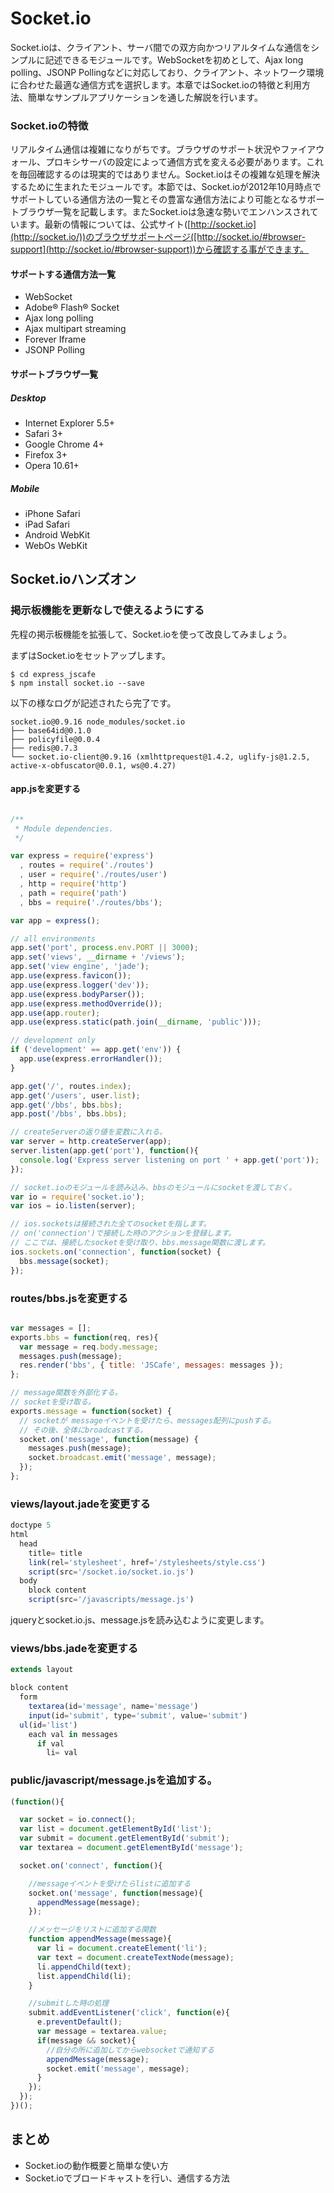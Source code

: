 Socket.io
================

Socket.ioは、クライアント、サーバ間での双方向かつリアルタイムな通信をシンプルに記述できるモジュールです。WebSocketを初めとして、Ajax long polling、JSONP Pollingなどに対応しており、クライアント、ネットワーク環境に合わせた最適な通信方式を選択します。本章ではSocket.ioの特徴と利用方法、簡単なサンプルアプリケーションを通した解説を行います。

### Socket.ioの特徴

リアルタイム通信は複雑になりがちです。ブラウザのサポート状況やファイアウォール、プロキシサーバの設定によって通信方式を変える必要があります。これを毎回確認するのは現実的ではありません。Socket.ioはその複雑な処理を解決するために生まれたモジュールです。本節では、Socket.ioが2012年10月時点でサポートしている通信方法の一覧とその豊富な通信方法により可能となるサポートブラウザ一覧を記載します。またSocket.ioは急速な勢いでエンハンスされています。最新の情報については、公式サイト([http://socket.io](http://socket.io/))のブラウザサポートページ([http://socket.io/#browser-support](http://socket.io/#browser-support))から確認する事ができます。

#### サポートする通信方法一覧

- WebSocket
- Adobe&reg; Flash&reg; Socket
- Ajax long polling
- Ajax multipart streaming
- Forever Iframe
- JSONP Polling

#### サポートブラウザ一覧


##### Desktop

- Internet Explorer 5.5+
- Safari 3+
- Google Chrome 4+
- Firefox 3+
- Opera 10.61+

##### Mobile

- iPhone Safari
- iPad Safari
- Android WebKit
- WebOs WebKit

Socket.ioハンズオン
------------------

### 掲示板機能を更新なしで使えるようにする

先程の掲示板機能を拡張して、Socket.ioを使って改良してみましょう。

まずはSocket.ioをセットアップします。

```shell
$ cd express_jscafe
$ npm install socket.io --save
```

以下の様なログが記述されたら完了です。

```shell
socket.io@0.9.16 node_modules/socket.io
├── base64id@0.1.0
├── policyfile@0.0.4
├── redis@0.7.3
└── socket.io-client@0.9.16 (xmlhttprequest@1.4.2, uglify-js@1.2.5, active-x-obfuscator@0.0.1, ws@0.4.27)
```

#### app.jsを変更する


```js

/**
 * Module dependencies.
 */

var express = require('express')
  , routes = require('./routes')
  , user = require('./routes/user')
  , http = require('http')
  , path = require('path')
  , bbs = require('./routes/bbs');

var app = express();

// all environments
app.set('port', process.env.PORT || 3000);
app.set('views', __dirname + '/views');
app.set('view engine', 'jade');
app.use(express.favicon());
app.use(express.logger('dev'));
app.use(express.bodyParser());
app.use(express.methodOverride());
app.use(app.router);
app.use(express.static(path.join(__dirname, 'public')));

// development only
if ('development' == app.get('env')) {
  app.use(express.errorHandler());
}

app.get('/', routes.index);
app.get('/users', user.list);
app.get('/bbs', bbs.bbs);
app.post('/bbs', bbs.bbs);

// createServerの返り値を変数に入れる。
var server = http.createServer(app);
server.listen(app.get('port'), function(){
  console.log('Express server listening on port ' + app.get('port'));
});

// socket.ioのモジュールを読み込み、bbsのモジュールにsocketを渡しておく。
var io = require('socket.io');
var ios = io.listen(server);

// ios.socketsは接続された全てのsocketを指します。
// on('connection')で接続した時のアクションを登録します。
// ここでは、接続したsocketを受け取り、bbs.message関数に渡します。
ios.sockets.on('connection', function(socket) {
  bbs.message(socket);
});

```

### routes/bbs.jsを変更する

```js

var messages = [];
exports.bbs = function(req, res){
  var message = req.body.message;
  messages.push(message);
  res.render('bbs', { title: 'JSCafe', messages: messages });
};

// message関数を外部化する。
// socketを受け取る。
exports.message = function(socket) {
  // socketが messageイベントを受けたら、messages配列にpushする。
  // その後、全体にbroadcastする。
  socket.on('message', function(message) {
    messages.push(message);
    socket.broadcast.emit('message', message);
  });
};

```

### views/layout.jadeを変更する

```js
doctype 5
html
  head
    title= title
    link(rel='stylesheet', href='/stylesheets/style.css')
    script(src='/socket.io/socket.io.js')
  body
    block content
    script(src='/javascripts/message.js')
```

jqueryとsocket.io.js、message.jsを読み込むように変更します。

### views/bbs.jadeを変更する

```js
extends layout

block content
  form
    textarea(id='message', name='message')
    input(id='submit', type='submit', value='submit')
  ul(id='list')
    each val in messages
      if val
        li= val
```

### public/javascript/message.jsを追加する。

```js
(function(){

  var socket = io.connect();
  var list = document.getElementById('list');
  var submit = document.getElementById('submit');
  var textarea = document.getElementById('message');

  socket.on('connect', function(){

    //messageイベントを受けたらlistに追加する
    socket.on('message', function(message){
      appendMessage(message);
    });

    //メッセージをリストに追加する関数
    function appendMessage(message){
      var li = document.createElement('li');
      var text = document.createTextNode(message);
      li.appendChild(text);
      list.appendChild(li);
    }

    //submitした時の処理
    submit.addEventListener('click', function(e){
      e.preventDefault();
      var message = textarea.value;
      if(message && socket){
        //自分の所に追加してからwebsocketで通知する
        appendMessage(message);
        socket.emit('message', message);  
      }
    });
  });
})();
```

まとめ
------

- Socket.ioの動作概要と簡単な使い方
- Socket.ioでブロードキャストを行い、通信する方法
